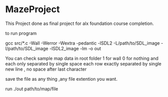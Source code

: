 # MazeProject
This Project done as final project for alx foundation course completion.

to run program

gcc src/*.c -Wall -Werror -Wextra -pedantic -lSDL2 -L/path/to/SDL_image -I/path/to/SDL_image -lSDL2_image -lm -o out

You can check sample map data in root folder
1 for wall 0 for nothing and each only separated by single space
each row exactly separated by single new line , no space after last character

save the file as any thing ,any file extention you want.

run  ./out path/to/map/file

